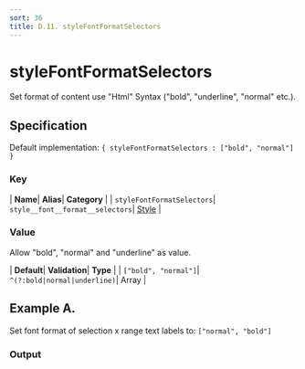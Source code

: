 ```yaml
---
sort: 36
title: D.11. styleFontFormatSelectors
---
```

# styleFontFormatSelectors

Set format of content use "Html" Syntax ("bold", "underline", "normal" etc.). 


## Specification

Default implementation: ```{ styleFontFormatSelectors : ["bold", "normal"] }```

### Key

| **Name**| **Alias**| **Category** |
| ```styleFontFormatSelectors```| ```style__font__format__selectors```| [Style](../options/#style) |

### Value

Allow "bold", "normal" and "underline" as value.

| **Default**| **Validation**| **Type** |
| ```["bold", "normal"]```| ```^(?:bold|normal|underline)```| Array |



## Example A.

Set font format of selection x range text labels to: ```["normal", "bold"]```

### Output

  <div id="a">
      <script> 
          d3.statosio( 
    file, 
    "domain", 
    [ "mobile" ], 
    { "self" : ["normal", "bold"], "view__dom_id" : "a" }
)

      </script>
  </div>

Open output in a [blank window](../sources/styleFontFormatSelectors--example-a.html){:target="_self"}. 
Download examples [as zip](../sources/styleFontFormatSelectors.zip){:target="_blank"}. 

### Parameters

This dataset shows the mobile google pagerank performance score for a certain website.

| | **Value** | **Type** |
|------:|:------|:------|
| **Source** | ["../data/1-json-durstexpress.json"](../data/1-json-durstexpress.json) | String |
| **X** | ```"domain"``` | String |
| **Y** | ```[ "mobile" ]``` | Array |
| **Options** | ```{ "self" : ["normal", "bold"] }``` | Object |


### Source Code

* Invoke Function

```javascript
d3.statosio( 
    file, 
    "domain", 
    [ "mobile" ], 
    { "self" : ["normal", "bold"] }
)
```

* HTML Implementation

```html
<!DOCTYPE html>
<head>
    <title>d3.statosio - styleFontFormatSelectors</title>
    <meta content="text/html;charset=utf-8" http-equiv="Content-Type">
    <meta content="utf-8" http-equiv="encoding">
    <script src="https://cdnjs.cloudflare.com/ajax/libs/d3/6.2.0/d3.js"></script>
    <script src="../libs/statosio.js"></script>
</head>
<body>
    <script>
        d3.json( "../data/1-json-durstexpress.json" )
            .then( ( file ) => {
                d3.statosio( 
                    file, 
                    "domain", 
                    [ "mobile" ], 
                    { "self" : ["normal", "bold"] }
                )
                h = document.createElement("a")
                h.setAttribute("href", "../options/style__font__format__selectors.html#example-a")
                h.innerText = "BACK"
                document.body.append(h)
            } )
    </script>
    <div style="display:none;">Set font format of selection x range text labels to: ```["normal", "bold"]```</div>
</body>
```
## Example B.

Set font format of selection x range text labels to: ```["bold", "normal"]```

### Output

  <div id="b">
      <script> 
          d3.statosio( 
    file, 
    "domain", 
    [ "mobile" ], 
    { "self" : ["bold", "normal"], "view__dom_id" : "b" }
)

      </script>
  </div>

Open output in a [blank window](../sources/styleFontFormatSelectors--example-b.html){:target="_self"}. 
Download examples [as zip](../sources/styleFontFormatSelectors.zip){:target="_blank"}. 

### Parameters

This dataset shows the mobile google pagerank performance score for a certain website.

| | **Value** | **Type** |
|------:|:------|:------|
| **Source** | ["../data/1-json-durstexpress.json"](../data/1-json-durstexpress.json) | String |
| **X** | ```"domain"``` | String |
| **Y** | ```[ "mobile" ]``` | Array |
| **Options** | ```{ "self" : ["bold", "normal"] }``` | Object |


### Source Code

* Invoke Function

```javascript
d3.statosio( 
    file, 
    "domain", 
    [ "mobile" ], 
    { "self" : ["bold", "normal"] }
)
```

* HTML Implementation

```html
<!DOCTYPE html>
<head>
    <title>d3.statosio - styleFontFormatSelectors</title>
    <meta content="text/html;charset=utf-8" http-equiv="Content-Type">
    <meta content="utf-8" http-equiv="encoding">
    <script src="https://cdnjs.cloudflare.com/ajax/libs/d3/6.2.0/d3.js"></script>
    <script src="../libs/statosio.js"></script>
</head>
<body>
    <script>
        d3.json( "../data/1-json-durstexpress.json" )
            .then( ( file ) => {
                d3.statosio( 
                    file, 
                    "domain", 
                    [ "mobile" ], 
                    { "self" : ["bold", "normal"] }
                )
                h = document.createElement("a")
                h.setAttribute("href", "../options/style__font__format__selectors.html#example-b")
                h.innerText = "BACK"
                document.body.append(h)
            } )
    </script>
    <div style="display:none;">Set font format of selection x range text labels to: ```["bold", "normal"]```</div>
</body>
```
